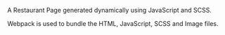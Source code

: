 A Restaurant Page generated dynamically using JavaScript and SCSS. 

Webpack is used to bundle the HTML, JavaScript, SCSS and Image files.